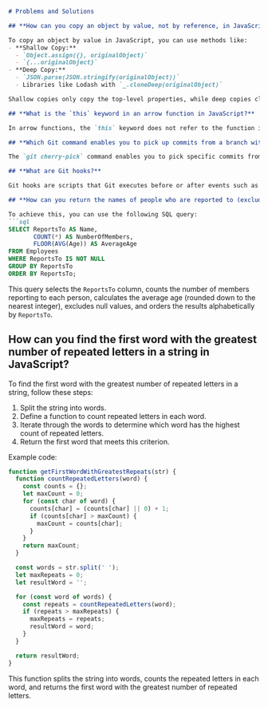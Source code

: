 
```markdown
# Problems and Solutions

## **How can you copy an object by value, not by reference, in JavaScript?**

To copy an object by value in JavaScript, you can use methods like:
- **Shallow Copy:**
  - `Object.assign({}, originalObject)` 
  - `{...originalObject}`
- **Deep Copy:**
  - `JSON.parse(JSON.stringify(originalObject))`
  - Libraries like Lodash with `_.cloneDeep(originalObject)`

Shallow copies only copy the top-level properties, while deep copies clone the entire object, including nested properties.

## **What is the `this` keyword in an arrow function in JavaScript?**

In arrow functions, the `this` keyword does not refer to the function itself as it does in regular functions. Instead, it inherits `this` from the surrounding lexical scope, maintaining the context from where the arrow function is defined. This means that `this` in an arrow function is consistent with the `this` of the outer function or context.

## **Which Git command enables you to pick up commits from a branch within a repository and apply them to another branch?**

The `git cherry-pick` command enables you to pick specific commits from one branch and apply them to another branch. This command is useful for integrating particular changes without merging entire branch histories.

## **What are Git hooks?**

Git hooks are scripts that Git executes before or after events such as committing changes, merging branches, pushing commits, and more. These hooks are customizable and can automate tasks, enforce policies, and integrate with external systems. Examples include pre-commit hooks for linting code or post-commit hooks for deploying changes.

## **How can you return the names of people who are reported to (excluding null values), the number of members that report to them, and the average age of those members as an integer, ordered by names alphabetically?**

To achieve this, you can use the following SQL query:
```sql
SELECT ReportsTo AS Name,
       COUNT(*) AS NumberOfMembers,
       FLOOR(AVG(Age)) AS AverageAge
FROM Employees
WHERE ReportsTo IS NOT NULL
GROUP BY ReportsTo
ORDER BY ReportsTo;
```
This query selects the `ReportsTo` column, counts the number of members reporting to each person, calculates the average age (rounded down to the nearest integer), excludes null values, and orders the results alphabetically by `ReportsTo`.

## **How can you find the first word with the greatest number of repeated letters in a string in JavaScript?**

To find the first word with the greatest number of repeated letters in a string, follow these steps:
1. Split the string into words.
2. Define a function to count repeated letters in each word.
3. Iterate through the words to determine which word has the highest count of repeated letters.
4. Return the first word that meets this criterion.

Example code:
```javascript
function getFirstWordWithGreatestRepeats(str) {
  function countRepeatedLetters(word) {
    const counts = {};
    let maxCount = 0;
    for (const char of word) {
      counts[char] = (counts[char] || 0) + 1;
      if (counts[char] > maxCount) {
        maxCount = counts[char];
      }
    }
    return maxCount;
  }

  const words = str.split(' ');
  let maxRepeats = 0;
  let resultWord = '';

  for (const word of words) {
    const repeats = countRepeatedLetters(word);
    if (repeats > maxRepeats) {
      maxRepeats = repeats;
      resultWord = word;
    }
  }

  return resultWord;
}
```
This function splits the string into words, counts the repeated letters in each word, and returns the first word with the greatest number of repeated letters.

```